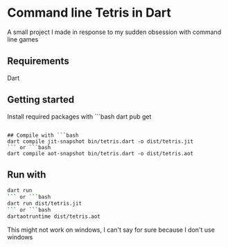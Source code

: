 # Command line Tetris in Dart
A small project I made in response to my sudden obsession with command line games

## Requirements
Dart

## Getting started
Install required packages with ```bash
dart pub get
```

## Compile with ```bash
dart compile jit-snapshot bin/tetris.dart -o dist/tetris.jit
``` or ```bash
dart compile aot-snapshot bin/tetris.dart -o dist/tetris.aot
```

## Run with
```bash
dart run
``` or ```bash
dart run dist/tetris.jit
``` or ```bash
dartaotruntime dist/tetris.aot
```

This might not work on windows, I can't say for sure because I don't use windows